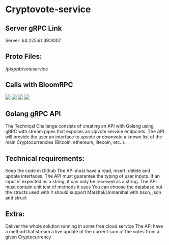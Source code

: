 # Cryptovote-service

## Server gRPC Link
Server: 64.225.61.39:3007

## Proto Files:
/pkg/pb/voteservice

## Calls with BloomRPC

<img src="https://github.com/rogerio410/cryptovote-service/blob/main/docs/allcrypto.png?raw=true"/>

<img src="https://github.com/rogerio410/cryptovote-service/blob/main/docs/crypto.png?raw=true"/>

<img src="https://github.com/rogerio410/cryptovote-service/blob/main/docs/vote.png?raw=true"/>

<img src="https://github.com/rogerio410/cryptovote-service/blob/main/docs/removevote.png?raw=true"/>

## Golang gRPC API

The Technical Challenge consists of creating an API with Golang using gRPC with stream pipes that exposes an Upvote service endpoints. The API will provide the user an interface to upvote or downvote a known list of the main Cryptocurrencies (Bitcoin, ethereum, litecoin, etc..).

## Technical requirements:

Keep the code in Github
The API must have a read, insert, delete and update interfaces.
The API must guarantee the typing of user inputs. If an input is expected as a string, it can only be received as a string.
The API must contain unit test of methods it uses
You can choose the database but the structs used with it should support Marshal/Unmarshal with bson, json and struct

## Extra:

Deliver the whole solution running in some free cloud service
The API have a method that stream a live update of the current sum of the votes from a given Cryptocurrency
